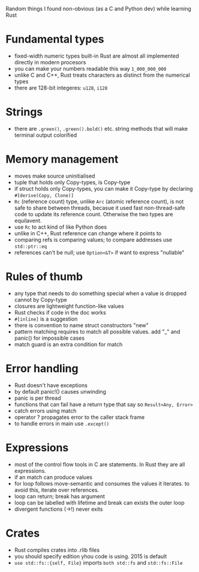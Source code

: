 Random things I found non-obvious (as a C and Python dev) while learning Rust

# Fundamental types

* fixed-width numeric types built-in Rust are almost all implemented directly in modern procesors
* you can make your numbers readable this way `1_000_000_000`
* unlike C and C++, Rust treats characters as distinct from the numerical types
* there are 128-bit integeres: `u128`, `i128`

# Strings

* there are `.green()`, `.green().bold()` etc. string methods that will make terminal output colorified

# Memory management

* moves make source uninitialised
* tuple that holds only Copy-types, is Copy-type
* if struct holds only Copy-types, you can make it Copy-type by declaring `#[derive(Copy, Clone)]`
* `Rc` (reference count) type, unlike `Arc` (atomic reference count), is not safe to share between threads, becasue it used fast non-thread-safe code to update its reference count. Otherwise the two types are equilavent.
* use `Rc` to act kind of like Python does
* unlike in C++, Rust reference can change where it points to
* comparing refs is comparing values; to compare addresses use `std::ptr::eq`
* references can't be null; use `Option<&T>` if want to express "nullable"

# Rules of thumb

* any type that needs to do something special when a value is dropped cannot by Copy-type
* closures are lightweight function-like values
* Rust checks if code in the doc works
* `#[inline]` is a suggestion
* there is convention to name struct constructors "new"
* pattern matching requires to match all possible values. add "_" and panic() for impossible cases
* match guard is an extra condition for match

# Error handling

* Rust doesn't have exceptions
* by default panic!() causes unwinding
* panic is per thread
* functions that can fail have a return type that say so `Result<Any, Error>`
* catch errors using match
* operator ? propagates error to the caller stack frame
* to handle errors in main use `.except()`

# Expressions

* most of the control flow tools in C are statements. In Rust they are all expressions.
* if an match can produce values
* for loop follows move-semantic and consumes the values it iterates. to avoid this, iterate over references.
* loop can return; break has argument
* loop can be labelled with lifetime and break can exists the outer loop
* divergent functions (->!) never exits

# Crates

* Rust compiles crates into .rlib files
* you should specify edition yhou code is using. 2015 is default
* `use std::fs::{self, File}` imports `both std::fs` and `std::fs::File`

